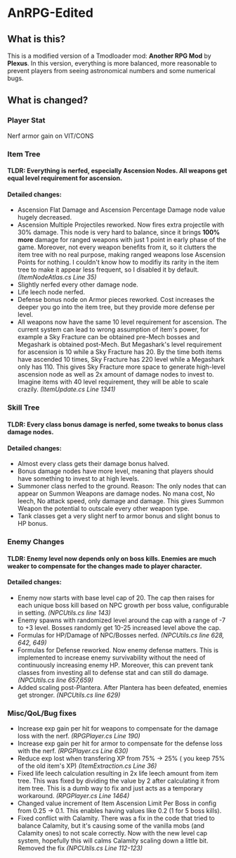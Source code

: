 # AnRPG-Edited
## What is this?
This is a modified version of a Tmodloader mod: **Another RPG Mod** by **Plexus**. In this version, everything is more balanced, more reasonable to prevent players from seeing astronomical numbers and some numerical bugs.
## What is changed?
### Player Stat
Nerf armor gain on VIT/CONS
### Item Tree
#### TLDR: Everything is nerfed, especially Ascension Nodes. All weapons get equal level requirement for ascension.
#### Detailed changes:
- Ascension Flat Damage and Ascension Percentage Damage node value hugely decreased.
- Ascension Multiple Projectiles reworked. Now fires extra projectile with 30% damage. This node is very hard to balance, since it brings **100% more** damage for ranged weapons with just 1 point in early phase of the game. Moreover, not every weapon benefits from it, so it clutters the item tree with no real purpose, making ranged weapons lose Ascension Points for nothing. I couldn't know how to modifiy its rarity in the item tree to make it appear less frequent, so I disabled it by default. *(ItemNodeAtlas.cs Line 35)*
- Slightly nerfed every other damage node.
- Life leech node nerfed.
- Defense bonus node on Armor pieces reworked. Cost increases the deeper you go into the item tree, but they provide more defense per level. 
- All weapons now have the same 10 level requirement for ascension. The current system can lead to wrong assumption of item's power, for example a Sky Fracture can be obtained pre-Mech bosses and Megashark is obtained post-Mech. But Megashark's level requirement for ascension is 10 while a Sky Fracture has 20. By the time both items have ascended 10 times, Sky Fracture has 220 level while a Megashark only has 110. This gives Sky Fracture more space to generate high-level ascension node as well as 2x amount of damage nodes to invest to. Imagine items with 40 level requirement, they will be able to scale crazily. *(ItemUpdate.cs Line 1341)*
### Skill Tree
#### TLDR: Every class bonus damage is nerfed, some tweaks to bonus class damage nodes.
#### Detailed changes:
- Almost every class gets their damage bonus halved.
- Bonus damage nodes have more level, meaning that players should have something to invest to at high levels.
- Summoner class nerfed to the ground. Reason: The only nodes that can appear on Summon Weapons are damage nodes. No mana cost, No leech, No attack speed, only damage and damage. This gives Summon Weapon the potential to outscale every other weapon type.
- Tank classes get a very slight nerf to armor bonus and slight bonus to HP bonus. 
### Enemy Changes
#### TLDR: Enemy level now depends only on boss kills. Enemies are much weaker to compensate for the changes made to player character.
#### Detailed changes:
- Enemy now starts with base level cap of 20. The cap then raises for each unique boss kill based on NPC growth per boss value, configurable in setting. *(NPCUtils.cs line 143)*
- Enemy spawns with randomized level around the cap with a range of -7 to +3 level. Bosses randomly get 10-25 increased level above the cap.
- Formulas for HP/Damage of NPC/Bosses nerfed. *(NPCUtils.cs line 628, 642, 649)*
- Formulas for Defense reworked. Now enemy defense matters. This is implemented to increase enemy survivability without the need of continuously increasing enemy HP. Moreover,     this can prevent tank classes from investing all to defense stat and can still do damage. *(NPCUtils.cs line 657,659)*
- Added scaling post-Plantera. After Plantera has been defeated, enemies get stronger. *(NPCUtils.cs line 629)*
### Misc/QoL/Bug fixes
- Increase exp gain per hit for weapons to compensate for the damage loss with the nerf. *(RPGPlayer.cs Line 190)*
- Increase exp gain per hit for armor to compensate for the defense loss with the nerf. *(RPGPlayer.cs Line 630)*
- Reduce exp lost when transfering XP from 75% -> 25% ( you keep 75% of the old item's XP) *(ItemExtraction.cs Line 36)*
- Fixed life leech calculation resulting in 2x life leech amount from item tree. This was fixed by dividing the value by 2 after calculating it from item tree. This is a dumb     way to fix and just acts as a temporary workaround. *(RPGPlayer.cs Line 1464)*
- Changed value increment of Item Ascension Limit Per Boss in config from 0.25 -> 0.1. This enables having values like 0.2 (1 for 5 boss kills).
- Fixed conflict with Calamity. There was a fix in the code that tried to balance Calamity, but it's causing some of the vanilla mobs (and Calamity ones) to not scale correctly.   Now with the new level cap system, hopefully this will calms Calamity scaling down a little bit. Removed the fix *(NPCUtils.cs Line 112-123)*
